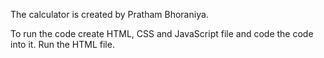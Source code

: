The calculator is created by Pratham Bhoraniya.

To run the code create HTML, CSS and JavaScript file and code the code into it.
Run the HTML file.
